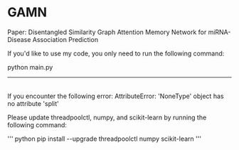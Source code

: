 # GAMN
Paper: Disentangled Similarity Graph Attention Memory Network for miRNA-Disease Association Prediction




If you'd like to use my code, you only need to run the following command:


python main.py





-------------
###### 
If you encounter the following error:
AttributeError: 'NoneType' object has no attribute 'split'


Please update threadpoolctl, numpy, and scikit-learn by running the following command:

''' python
pip install --upgrade threadpoolctl numpy scikit-learn
'''
